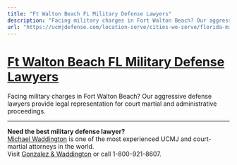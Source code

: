 ```yaml
---
title: "Ft Walton Beach FL Military Defense Lawyers"
description: "Facing military charges in Fort Walton Beach? Our aggressive defense lawyers provide legal representation for court martial and administrative proceedings."
url: "https://ucmjdefense.com/location-serve/cities-we-serve/florida-military-defense-lawyers/ft-walton-beach-fl-military-defense-lawyers.html"
---
```


# [Ft Walton Beach FL Military Defense Lawyers](https://ucmjdefense.com/location-serve/cities-we-serve/florida-military-defense-lawyers/ft-walton-beach-fl-military-defense-lawyers.html)

Facing military charges in Fort Walton Beach? Our aggressive defense lawyers provide legal representation for court martial and administrative proceedings.

---

**Need the best military defense lawyer?**  
[Michael Waddington](https://ucmjdefense.com/attorneys/michael-stewart-waddington-partner.html) is one of the most experienced UCMJ and court-martial attorneys in the world.  
Visit [Gonzalez & Waddington](https://ucmjdefense.com) or call 1-800-921-8607.
